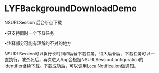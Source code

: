 # LYFBackgroundDownloadDemo
NSURLSession 后台断点下载

•只支持同时一个下载任务

•注释部分可能有理解的不对的地方


NSURLSession可以执行长时间的后台下载任务。进入后台后，下载任务可以一直执行。被杀死后，再次进入App会根据NSURLSessionConfiguration的identifier继续下载。下载成功后，可以调用LocalNotification做通知。
